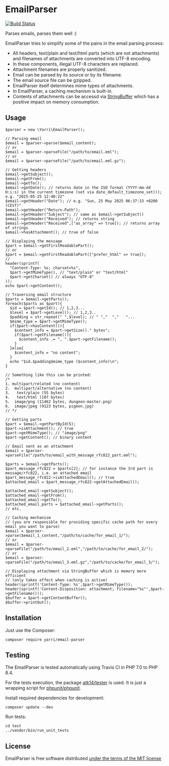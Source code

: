 EmailParser
===========

[![Build Status](https://app.travis-ci.com/yarri/EmailParser.svg?token=Kc7UxgK5oqFG8sZAhCzg&branch=master)](https://app.travis-ci.com/yarri/EmailParser)

Parses emails, parses them well :)

EmailParser tries to simplify some of the pains in the email parsing process:

* All headers, text/plain and text/html parts (which are not attachments) and filenames of attachments are converted into UTF-8 encoding.
* In these components, illegal UTF-8 characters are replaced.
* Attachment filenames are properly sanitized.
* Email can be parsed by its source or by its filename.
* The email source file can be gzipped.
* EmailParser itself determines mime types of attachments.
* In EmailParser, a caching mechanism is built-in.
* Contents of attachments can be accessd via [StringBuffer](https://packagist.org/packages/atk14/string-buffer) which has a positive impact on memory consumption.

Usage
-----

    $parser = new \Yarri\EmailParser();

    // Parsing email
    $email = $parser->parse($email_content);
    // or
    $email = $parser->parseFile("/path/to/email.eml");
    // or
    $email = $parser->parseFile("/path/to/email.eml.gz");
    
    // Getting headers
    $email->getSubject();
    $email->getFrom();
    $email->getTo();
    $email->getDate(); // returns date in the ISO format (YYYY-mm-dd H:i:s) in the current timezone (set via date_default_timezone_set()); e.g. "2025-05-25 12:40:22"
    $email->getHeader("Date"); // e.g. "Sun, 25 May 2025 06:37:33 +0200 (CEST)"
    $email->getHeader("Return-Path");
    $email->getHeader("Subject"); // same as $email->getSubject()
    $email->getHeader("Received"); // returns string
    $email->getHeader("Received",["as_array" => true]); // returns array of strings
    $email->hasAttachment(); // true of false

    // Displaying the message
    $part = $email->getFirstReadablePart();
    // or
    $part = $email->getFirstReadablePart(["prefer_html" => true]);
    //
    header(sprintf(
      "Content-Type: %s; charset=%s",
      $part->getMimeType(), // "text/plain" or "text/html"
      $part->getCharset() // always "UTF-8"
    ));
    echo $part->getContent();

    // Traversing email structure
    $parts = $email->getParts();
    foreach($parts as $part){
      $id = $part->getId(); // 1,2,3...
      $level = $part->getLevel(); // 1,2,3..
      $padding = str_repeat(" ",$level); // " ","  ","   "...
      $mime_type = $part->getMimeType();
      if($part->hasContent()){
        $content_info = $part->getSize()." bytes";
        if($part->getFilename()){
          $content_info .= ", ".$part->getFilename();
        }
      }else{
        $content_info = "no content";
      }
      echo "$id.$padding$mime_type ($content_info)\n";
    }

    // Something like this can be printed:
    /*
    1. multipart/related (no content)
    2.  multipart/alternative (no content)
    3.   text/plain (55 bytes)
    4.   text/html (107 bytes)
    5.  image/png (11462 bytes, dungeon-master.png)
    6.  image/jpeg (9123 bytes, pigeon.jpg)
    // */

    // Getting parts
    $part = $email->getPartById(5);
    $part->isAttachment(); // true
    $part->getMimeType(); // "image/png"
    $part->getContent(); // binary content

    // Email sent as an attachment
    $email = $parser->parseFile("/path/to/email_with_message_rfc822_part.eml");

    $parts = $email->getParts();
    $part_message_rfc822 = $parts[2]; // for instance the 3rd part is message/rfc822, i.e. an attached email
    $part_message_rfc822->isAttachedEmail(); // true
    $attached_email = $part_message_rfc822->getAttachedEmail();

    $attached_email->getSubject();
    $attached_email->getFrom();
    $attached_email->getTo();
    $attached_email_parts = $attached_email->getParts();
    // etc.

    // Caching mechanism
    // (you are responsible for providing specific cache path for every email you want to parse)
    $email = $parser->parse($email_1_content,"/path/to/cache/for_email_1/");
    // or
    $email = $parser->parseFile("/path/to/email_2.eml","/path/to/cache/for_email_2/");
    // or
    $email = $parser->parseFile("/path/to/email_3.eml.gz","/path/to/cache/for_email_3/");

    // Displaying attachment via StringBuffer which is memory more efficient
    // (only takes effect when caching is active)
    header(sprintf('Content-Type: %s',$part->getMimeType());
    header(sprintf('Content-Disposition: attachment; filename="%s"',$part->getFilename()));
    $buffer = $part->getContentBuffer();
    $buffer->printOut();

Installation
------------

Just use the Composer:

    composer require yarri/email-parser

Testing
-------

The EmailParser is tested automatically using Travis CI in PHP 7.0 to PHP 8.4.

For the tests execution, the package [atk14/tester](https://packagist.org/packages/atk14/tester) is used. It is just a wrapping script for [phpunit/phpunit](https://packagist.org/packages/phpunit/phpunit).

Install required dependencies for development:

    composer update --dev

Run tests:

    cd test
    ../vendor/bin/run_unit_tests

License
-------

EmailParser is free software distributed [under the terms of the MIT license](http://www.opensource.org/licenses/mit-license)

[//]: # ( vim: set ts=2 et: )
